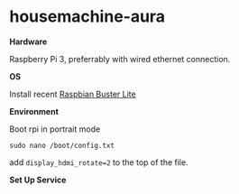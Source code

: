 # housemachine-aura
__Hardware__

Raspberry Pi 3, preferrably with wired ethernet connection. 

__OS__

Install recent [Raspbian Buster Lite](https://www.raspberrypi.org/downloads/raspbian/)

__Environment__

Boot rpi in portrait mode

```sudo nano /boot/config.txt```

add ```display_hdmi_rotate=2``` to the top of the file.

__Set Up Service__

